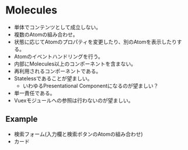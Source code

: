 # Molecules
- 単体でコンテンツとして成立しない。
- 複数のAtomの組み合わせ。
- 状態に応じてAtomのプロパティを変更したり、別のAtomを表示したりする。
- Atomのイベントハンドリングを行う。
- 内部にMolecules以上のコンポーネントを含まない。
- 再利用されるコンポーネントである。
- Statelessであることが望ましい。
  - いわゆるPresentational Componentになるのが望ましい？
- 単一責任である。
- Vuexモジュールへの参照は行わないのが望ましい。
## Example
- 検索フォーム(入力欄と検索ボタンのAtomの組み合わせ)
- カード
